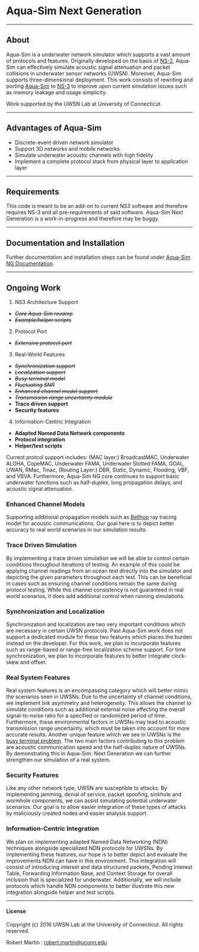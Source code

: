 # Aqua-Sim Next Generation

-------------------------------------

## About

Aqua-Sim is a underwater network simulator which supports a vast amount of protocols and features. Originally developed on the basis of [NS-2](http://www.isi.edu/nsnam/ns/), Aqua-Sim can effectively simulate acoustic signal attenuation and packet collisions in underwater sensor networks (UWSN). Moreover, Aqua-Sim supports three-dimensional deployment. This work consists of rewriting and porting [Aqua-Sim](http://uwsn.engr.uconn.edu/wiki/index.php?title=Aqua-Sim&redirect=no) to [NS-3](http://www.nsnam.org) to improve upon current simulation issues such as memory leakage and usage simplicity.

Work supported by the UWSN Lab at University of Connecticut.

--------------------------------------
## Advantages of Aqua-Sim
- Discrete-event driven network simulator
- Support 3D networks and mobile networks
- Simulate underwater acoustic channels with high fidelity
- Implement a complete protocol stack from physical layer to application layer

--------------------------------------

## Requirements
This code is meant to be an add-on to current NS3 software and therefore requires NS-3 and all pre-requirements of said software. Aqua-Sim Next Generation is a work-in-progress and therefore may be buggy.

--------------------------------------

## Documentation and Installation
Further documentation and installation steps can be found under [Aqua-Sim NG Documentation](Aqua-Sim%20NG%20Documentation.pdf).

--------------------------------------
## Ongoing Work

1. NS3 Architecture Support
  * ~~_Core Aqua-Sim revamp_~~
  * ~~_Example/helper scripts_~~

2. Protocol Port
  * ~~_Extensive protocol port_~~

3. Real-World Features
  * ~~_Synchronization support_~~
  * ~~_Localization support_~~
  * ~~_Busy terminal model_~~
  * ~~_Fluctuating SNR_~~
  * ~~_Enhanced channel model support_~~
  * ~~_Transmission range uncertainty module_~~
  * **Trace driven support**
  * **Security features**

4. Information-Centric Integration
  * **Adapted Named Data Network components**
  * **Protocol integration**
  * **Helper/test scripts**



Current protcol support includes: (MAC layer:) BroadcastMAC, Underwater ALOHA, CopeMAC, Underwater FAMA, Underwater Slotted FAMA, GOAL, UWAN, RMac, Tmac, (Routing Layer:) DBR, Static, Dynamic, Flooding, VBF, and VBVA. Furthermore, Aqua-Sim NG core continues to support basic underwater functions such as half-duplex, long propagation delays, and acoustic signal attenuation.

### Enhanced Channel Models
Supporting additional propagation models such as [Bellhop](http://oalib.hlsresearch.com/Rays/) ray tracing model for acoustic communications. Our goal here is to depict better accuracy to real world scenarios in our simulation results.

### Trace Driven Simulation
By implementing a trace driven simulation we will be able to control certain conditions throughout iterations of testing. An example of this could be applying channel readings from an ocean test directly into the simulator and depicting the given parameters throughout each test. This can be beneficial in cases such as ensuring channel conditions remain the same during protocol testing. While this channel consistency is not guaranteed in real world scenarios, it does add additional control when running simulations.

### Synchronization and Localization
Synchronization and localization are two very important conditions which are necessary in certain UWSN protocols. Past Aqua-Sim work does not support a dedicated module for these two features which places the burden instead on the developer. For this work, we plan to incorporate features such as range-based or range-free localization scheme support. For time synchronization, we plan to incorporate features to better integrate clock-skew and offset.

### Real System Features
Real system features is an encompassing category which will better mimic the scenarios seen in UWSNs. Due to the uncertainty of channel conditions, we implement link asymmetry and heterogeneity. This allows the channel to simulate conditions such as additional external noise affecting the overall signal-to-noise ratio for a specified or randomized period of time. Furthermore, these environmental factors in UWSNs may lead to acoustic transmission range uncertainty, which must be taken into account for more accurate results. Another unique feature which we see in UWSNs is the [busy terminal problem](http://dl.acm.org/citation.cfm?id=2674593). The two main factors contributing to this problem are acoustic communication speed and the half-duplex nature of UWSNs. By demonstrating this in Aqua-Sim: Next Generation we can further strengthen our simulation of a real system.

### Security Features
Like any other network type, UWSN are susceptible to attacks. By implementing jamming, denial of service, packet spoofing, sinkhole and wormhole components, we can assist simulating potential underwater scenarios. Our goal is to allow easier integration of these types of attacks by maliciously created nodes and easier analysis support.

### Information-Centric Integration
We plan on implementing adapted Named Data Networking (NDN) techniques alongside specialized NDN protocols for UWSNs. By implementing these features, our hope is to better depict and evaluate the improvements NDN can have in this environment. This integration will consist of introducing interest and data structured packets, Pending Interest Table, Forwarding Information Base, and Context Storage for overall inclusion that is specialized for underwater. Additionally, we will include protocols which handle NDN components to better illustrate this new integration alongside helper and test scripts.

--------------------------------------
#### License

Copyright (c) 2016 UWSN Lab at the University of Connecticut.
All rights reserved.

Robert Martin : <robert.martin@uconn.edu>
